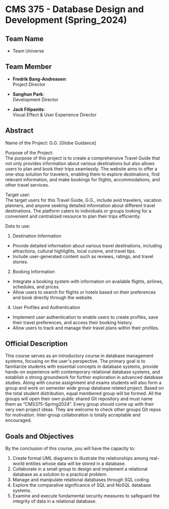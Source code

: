 # CMS 375 - Database Design and Development (Spring_2024)

## Team Name
- Team Universe

## Team Member
- **Fredrik Bang-Andreasen**:    
Project Director  

- **Sanghun Park**:    
Development Director  

- **Jack Filipanits**:  
Visual Effect & User Experience Director  
  
## Abstract
Name of the Project: 
G.G. [Globe Guidance]  

Purpose of the Project:  
The purpose of this project is to create a comprehensive Travel Guide that not only provides information about various destinations but also allows users to plan and book their trips seamlessly. The website aims to offer a one-stop solution for travelers, enabling them to explore destinations, find relevant information, and make bookings for flights, accommodations, and other travel services.  

Target user:  
The target users for this Travel Guide, G.G., include avid travelers, vacation planners, and anyone seeking detailed information about different travel destinations. The platform caters to individuals or groups looking for a convenient and centralized resource to plan their trips efficiently.  

Data to use:  
1. Destination Information
- Provide detailed information about various travel destinations, including attractions, cultural highlights, local cuisine, and travel tips.  
- Include user-generated content such as reviews, ratings, and travel stories.  

2. Booking Information
- Integrate a booking system with information on available flights, airlines, schedules, and prices.  
- Allow users to search for flights or hotels based on their preferences and book directly through the website.  

4. User Profiles and Authentication
- Implement user authentication to enable users to create profiles, save their travel preferences, and access their booking history.  
- Allow users to track and manage their travel plans within their profiles.  

## Official Description
This course serves as an introductory course in database management systems, focusing on the
user's perspective. The primary goal is to familiarize students with essential concepts in database
systems, provide hands-on experience with contemporary relational database systems, and
establish a strong groundwork for further exploration in advanced database studies. Along with
course assignment and exams students will also form a group and work on semester wide group
database related project. Based on the total student distribution, equal membered group will be
formed. All the groups will open their own public shared Git repository and must name them as
“CMS375-Spring2024”. Every group should come up with their very own project ideas. They are
welcome to check other groups Git repos for motivation. Inter-group collaboration is totally
acceptable and encouraged.

## Goals and Objectives
By the conclusion of this course, you will have the capacity to:
1. Create formal UML diagrams to illustrate the relationships among real-world entities
whose data will be stored in a database.  
2. Collaborate in a small group to design and implement a relational database as a solution
to a practical problem.  
3. Manage and manipulate relational databases through SQL coding.  
4. Explore the comparative significance of SQL and NoSQL database systems.  
5. Examine and execute fundamental security measures to safeguard the integrity of data in
a relational database.  


